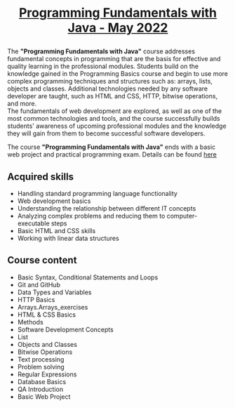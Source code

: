 # <p align="center"><a href="https://softuni.bg/trainings/3731/programming-fundamentals-with-java-may-2022"> Programming Fundamentals with Java - May 2022 <a/><p>
The **"Programming Fundamentals with Java"** course addresses fundamental concepts in programming that are the basis for effective and quality learning in the professional modules. Students build on the knowledge gained in the Programming Basics course and begin to use more complex programming techniques and structures such as: arrays, lists, objects and classes.
Additional technologies needed by any software developer are taught, such as HTML and CSS, HTTP, bitwise operations, and more. </br> 
The fundamentals of web development are explored, as well as one of the most common technologies and tools, and the course successfully builds students' awareness of upcoming professional modules and the knowledge they will gain from them to become successful software developers. 

The course **"Programming Fundamentals with Java"** ends with a basic web project and practical programming exam. Details can be found <a href="https://softuni.bg/trainings/courses"> here <a/>

## Acquired skills

- Handling standard programming language functionality
- Web development basics
- Understanding the relationship between different IT concepts
- Analyzing complex problems and reducing them to computer-executable steps
- Basic HTML and CSS skills
- Working with linear data structures

## Course content

- Basic Syntax, Conditional Statements and Loops 
- Git and GitHub
- Data Types and Variables 
- HTTP Basics
- Arrays.Arrays_exercises
- HTML & CSS Basics
- Methods
- Software Development Concepts
- List
- Objects and Classes
- Bitwise Operations
- Text processing
- Problem solving
- Regular Expressions
- Database Basics
- QA Introduction
- Basic Web Project
